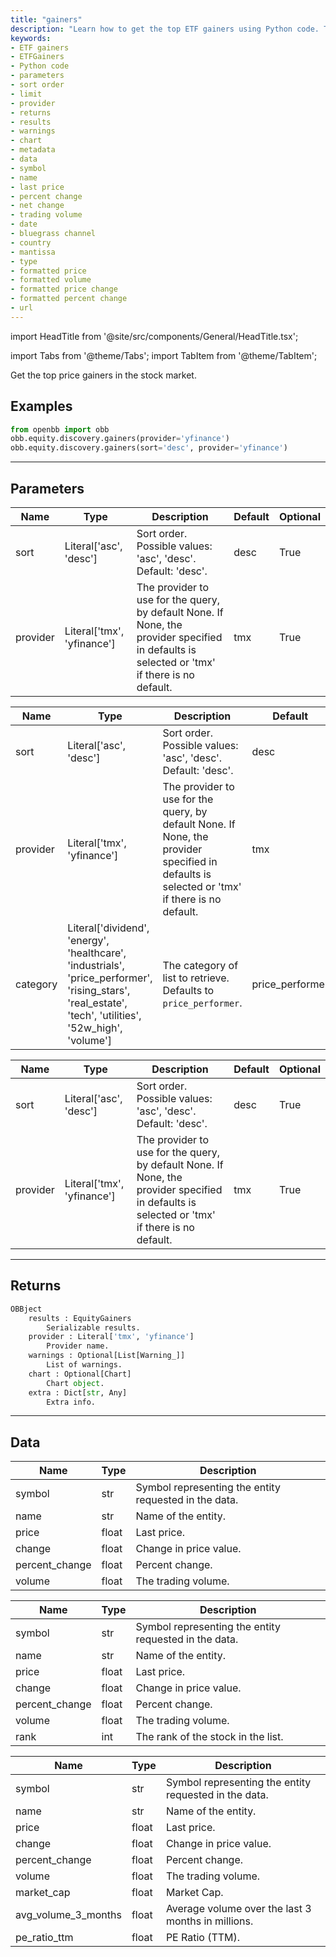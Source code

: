 ```yaml
---
title: "gainers"
description: "Learn how to get the top ETF gainers using Python code. This documentation  includes details about the parameters, return values, and data format."
keywords:
- ETF gainers
- ETFGainers
- Python code
- parameters
- sort order
- limit
- provider
- returns
- results
- warnings
- chart
- metadata
- data
- symbol
- name
- last price
- percent change
- net change
- trading volume
- date
- bluegrass channel
- country
- mantissa
- type
- formatted price
- formatted volume
- formatted price change
- formatted percent change
- url
---
```


import HeadTitle from '@site/src/components/General/HeadTitle.tsx';

<HeadTitle title="equity/discovery/gainers - Reference | OpenBB Platform Docs" />

<!-- markdownlint-disable MD012 MD031 MD033 -->

import Tabs from '@theme/Tabs';
import TabItem from '@theme/TabItem';

Get the top price gainers in the stock market.


Examples
--------

```python
from openbb import obb
obb.equity.discovery.gainers(provider='yfinance')
obb.equity.discovery.gainers(sort='desc', provider='yfinance')
```

---

## Parameters

<Tabs>

<TabItem value='standard' label='standard'>

| Name | Type | Description | Default | Optional |
| ---- | ---- | ----------- | ------- | -------- |
| sort | Literal['asc', 'desc'] | Sort order. Possible values: 'asc', 'desc'. Default: 'desc'. | desc | True |
| provider | Literal['tmx', 'yfinance'] | The provider to use for the query, by default None. If None, the provider specified in defaults is selected or 'tmx' if there is no default. | tmx | True |
</TabItem>

<TabItem value='tmx' label='tmx'>

| Name | Type | Description | Default | Optional |
| ---- | ---- | ----------- | ------- | -------- |
| sort | Literal['asc', 'desc'] | Sort order. Possible values: 'asc', 'desc'. Default: 'desc'. | desc | True |
| provider | Literal['tmx', 'yfinance'] | The provider to use for the query, by default None. If None, the provider specified in defaults is selected or 'tmx' if there is no default. | tmx | True |
| category | Literal['dividend', 'energy', 'healthcare', 'industrials', 'price_performer', 'rising_stars', 'real_estate', 'tech', 'utilities', '52w_high', 'volume'] | The category of list to retrieve. Defaults to `price_performer`. | price_performer | True |
</TabItem>

<TabItem value='yfinance' label='yfinance'>

| Name | Type | Description | Default | Optional |
| ---- | ---- | ----------- | ------- | -------- |
| sort | Literal['asc', 'desc'] | Sort order. Possible values: 'asc', 'desc'. Default: 'desc'. | desc | True |
| provider | Literal['tmx', 'yfinance'] | The provider to use for the query, by default None. If None, the provider specified in defaults is selected or 'tmx' if there is no default. | tmx | True |
</TabItem>

</Tabs>

---

## Returns

```python wordwrap
OBBject
    results : EquityGainers
        Serializable results.
    provider : Literal['tmx', 'yfinance']
        Provider name.
    warnings : Optional[List[Warning_]]
        List of warnings.
    chart : Optional[Chart]
        Chart object.
    extra : Dict[str, Any]
        Extra info.

```

---

## Data

<Tabs>

<TabItem value='standard' label='standard'>

| Name | Type | Description |
| ---- | ---- | ----------- |
| symbol | str | Symbol representing the entity requested in the data. |
| name | str | Name of the entity. |
| price | float | Last price. |
| change | float | Change in price value. |
| percent_change | float | Percent change. |
| volume | float | The trading volume. |
</TabItem>

<TabItem value='tmx' label='tmx'>

| Name | Type | Description |
| ---- | ---- | ----------- |
| symbol | str | Symbol representing the entity requested in the data. |
| name | str | Name of the entity. |
| price | float | Last price. |
| change | float | Change in price value. |
| percent_change | float | Percent change. |
| volume | float | The trading volume. |
| rank | int | The rank of the stock in the list. |
</TabItem>

<TabItem value='yfinance' label='yfinance'>

| Name | Type | Description |
| ---- | ---- | ----------- |
| symbol | str | Symbol representing the entity requested in the data. |
| name | str | Name of the entity. |
| price | float | Last price. |
| change | float | Change in price value. |
| percent_change | float | Percent change. |
| volume | float | The trading volume. |
| market_cap | float | Market Cap. |
| avg_volume_3_months | float | Average volume over the last 3 months in millions. |
| pe_ratio_ttm | float | PE Ratio (TTM). |
</TabItem>

</Tabs>

